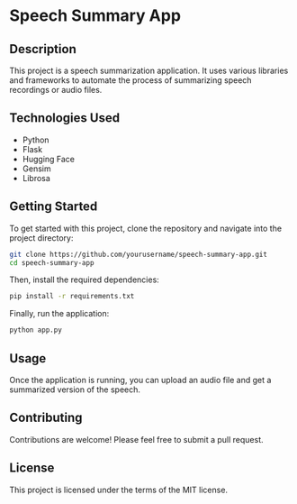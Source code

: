 # Speech Summary App

## Description

This project is a speech summarization application. It uses various libraries and frameworks to automate the process of summarizing speech recordings or audio files.

## Technologies Used

- Python
- Flask
- Hugging Face
- Gensim
- Librosa

## Getting Started

To get started with this project, clone the repository and navigate into the project directory:

```bash
git clone https://github.com/yourusername/speech-summary-app.git
cd speech-summary-app
```

Then, install the required dependencies:

```bash
pip install -r requirements.txt
```

Finally, run the application:

```bash
python app.py
```

## Usage

Once the application is running, you can upload an audio file and get a summarized version of the speech.

## Contributing

Contributions are welcome! Please feel free to submit a pull request.

## License

This project is licensed under the terms of the MIT license.
